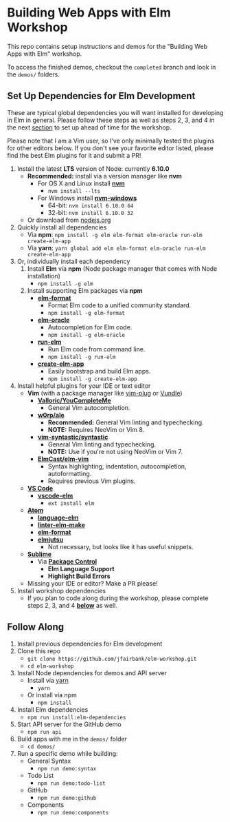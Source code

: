# Building Web Apps with Elm Workshop

This repo contains setup instructions and demos for the "Building Web Apps with
Elm" workshop.

To access the finished demos, checkout the `completed` branch and look in the
`demos/` folders.

## Set Up Dependencies for Elm Development

These are typical global dependencies you will want installed for developing in
Elm in general. Please follow these steps as well as steps 2, 3, and 4 in the
next [section](#follow-along) to set up ahead of time for the workshop.

Please note that I am a Vim user, so I've only minimally tested the plugins for
other editors below. If you don't see your favorite editor listed, please find
the best Elm plugins for it and submit a PR!

1. Install the latest **LTS** version of Node: currently **6.10.0**
    * **Recommended:** install via a version manager like **nvm**
      * For OS X and Linux install [**nvm**](https://github.com/creationix/nvm)
        * `nvm install --lts`
      * For Windows install [**nvm-windows**](https://github.com/coreybutler/nvm-windows)
        * 64-bit: `nvm install 6.10.0 64`
        * 32-bit: `nvm install 6.10.0 32`
    * Or download from [nodejs.org](https://nodejs.org)
2. Quickly install all dependencies
    * Via **npm**: `npm install -g elm elm-format elm-oracle run-elm create-elm-app`
    * Via **yarn**: `yarn global add elm elm-format elm-oracle run-elm create-elm-app`
3. Or, individually install each dependency
    1. Install **Elm** via **npm** (Node package manager that comes with Node installation)
        * `npm install -g elm`
    2. Install supporting Elm packages via **npm**
        * [**elm-format**](https://github.com/avh4/elm-format)
          * Format Elm code to a unified community standard.
          * `npm install -g elm-format`
        * [**elm-oracle**](https://github.com/ElmCast/elm-oracle)
          * Autocompletion for Elm code.
          * `npm install -g elm-oracle`
        * [**run-elm**](https://github.com/jfairbank/run-elm)
          * Run Elm code from command line.
          * `npm install -g run-elm`
        * [**create-elm-app**](https://github.com/halfzebra/create-elm-app)
          * Easily bootstrap and build Elm apps.
          * `npm install -g create-elm-app`
4. Install helpful plugins for your IDE or text editor
    * **Vim** (with a package manager like [vim-plug](https://github.com/junegunn/vim-plug) or [Vundle](https://github.com/VundleVim/Vundle.vim))
      * [**Valloric/YouCompleteMe**](https://github.com/Valloric/YouCompleteMe)
        * General Vim autocompletion.
      * [**w0rp/ale**](https://github.com/w0rp/ale)
        * **Recommended:** General Vim linting and typechecking.
        * **NOTE:** Requires NeoVim or Vim 8. 
      * [**vim-syntastic/syntastic**](https://github.com/vim-syntastic/syntastic)
        * General Vim linting and typechecking.
        * **NOTE:** Use if you're not using NeoVim or Vim 7. 
      * [**ElmCast/elm-vim**](https://github.com/ElmCast/elm-vim)
        * Syntax highlighting, indentation, autocompletion, autoformatting.
        * Requires previous Vim plugins.
    * [**VS Code**](https://code.visualstudio.com/)
      * [**vscode-elm**](https://github.com/sbrink/vscode-elm)
        * `ext install elm`
    * [**Atom**](https://atom.io/)
      * [**language-elm**](https://github.com/edubkendo/atom-elm)
      * [**linter-elm-make**](https://github.com/mybuddymichael/linter-elm-make)
      * [**elm-format**](https://github.com/triforkse/atom-elm-format)
      * [**elmjutsu**](https://github.com/halohalospecial/atom-elmjutsu)
        * Not necessary, but looks like it has useful snippets.
    * [**Sublime**](https://www.sublimetext.com/)
      * Via [**Package Control**](https://packagecontrol.io/)
        * **Elm Language Support**
        * **Highlight Build Errors**
    * Missing your IDE or editor? Make a PR please!
5. Install workshop dependencies
    * If you plan to code along during the workshop, please complete steps 2, 3, and 4 [**below**](#follow-along) as well.

## Follow Along

1. Install previous dependencies for Elm development
2. Clone this repo
    * `git clone https://github.com/jfairbank/elm-workshop.git`
    * `cd elm-workshop`
3. Install Node dependencies for demos and API server
    * Install via [yarn](https://yarnpkg.com/)
      * `yarn`
    * Or install via npm
      * `npm install`
4. Install Elm dependencies
    * `npm run install:elm-dependencies`
5. Start API server for the GitHub demo
    * `npm run api`
6. Build apps with me in the `demos/` folder
    * `cd demos/`
7. Run a specific demo while building:
    * General Syntax
      * `npm run demo:syntax`
    * Todo List
      * `npm run demo:todo-list`
    * GitHub
      * `npm run demo:github`
    * Components
      * `npm run demo:components`
